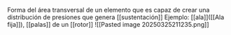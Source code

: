 Forma del área transversal de un elemento que es capaz de crear una distribución de presiones que genera [[sustentación]]
Ejemplo: [[ala]]([[Ala fija]]), [[palas]] de un [[rotor]]
![[Pasted image 20250325211235.png]]
